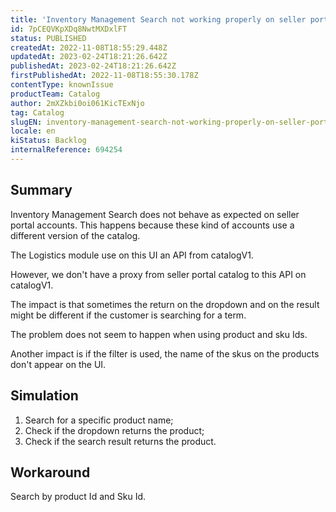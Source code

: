 ```yaml
---
title: 'Inventory Management Search not working properly on seller portal accounts'
id: 7pCEQVKpXDq8NwtMXDxlFT
status: PUBLISHED
createdAt: 2022-11-08T18:55:29.448Z
updatedAt: 2023-02-24T18:21:26.642Z
publishedAt: 2023-02-24T18:21:26.642Z
firstPublishedAt: 2022-11-08T18:55:30.178Z
contentType: knownIssue
productTeam: Catalog
author: 2mXZkbi0oi061KicTExNjo
tag: Catalog
slugEN: inventory-management-search-not-working-properly-on-seller-portal-accounts
locale: en
kiStatus: Backlog
internalReference: 694254
---
```


## Summary


Inventory Management Search does not behave as expected on seller portal accounts. This happens because these kind of accounts use a different version of the catalog.

The Logistics module use on this UI an API from catalogV1.

However, we don't have a proxy from seller portal catalog to this API on catalogV1.

The impact is that sometimes the return on the dropdown and on the result might be different if the customer is searching for a term.

The problem does not seem to happen when using product and sku Ids.

Another impact is if the filter is used, the name of the skus on the products don't appear on the UI.



##

## Simulation



1. Search for a specific product name;
2. Check if the dropdown returns the product;
3. Check if the search result returns the product.


##

## Workaround



Search by product Id and Sku Id.







